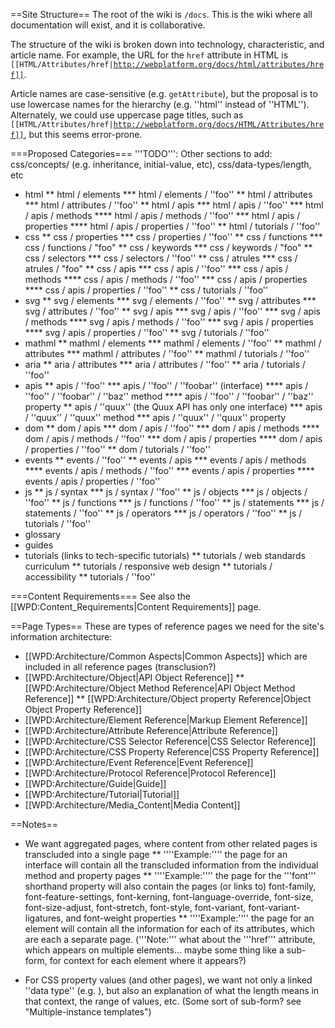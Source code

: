 ==Site Structure==
The root of the wiki is <code>/docs</code>. This is the wiki where all documentation will exist, and it is collaborative.

The structure of the wiki is broken down into technology, characteristic, and article name. For example, the URL for the <code>href</code> attribute in HTML is <code>[[HTML/Attributes/href|http://webplatform.org/docs/html/attributes/href]]</code>. 

Article names are case-sensitive (e.g. <code>getAttribute</code>), but the proposal is to use lowercase names for the hierarchy (e.g. ''html'' instead of ''HTML''). Alternately, we could use uppercase page titles, such as <code>[[HTML/Attributes/href|http://webplatform.org/docs/HTML/Attributes/href]]</code>, but this seems error-prone. 

===Proposed Categories===
'''TODO''': Other sections to add: css/concepts/ (e.g. inheritance, initial-value, etc), css/data-types/length, etc


* html
** html / elements
*** html / elements / ''foo''
** html / attributes
*** html / attributes / ''foo''
** html / apis
*** html / apis / ''foo''
*** html / apis / methods
**** html / apis / methods / ''foo''
*** html / apis / properties
**** html / apis / properties / ''foo''
** html / tutorials / ''foo''
* css
** css / properties
*** css / properties / ''foo''
** css / functions
*** css / functions / "foo"
** css / keywords
*** css / keywords / "foo"
** css / selectors
*** css / selectors / ''foo''
** css / atrules
*** css / atrules / "foo"
** css / apis
*** css / apis / ''foo''
*** css / apis / methods
**** css / apis / methods / ''foo''
*** css / apis / properties
**** css / apis / properties / ''foo''
** css / tutorials / ''foo'' 
* svg
** svg / elements
*** svg / elements / ''foo''
** svg / attributes
*** svg / attributes / ''foo''
** svg / apis
*** svg / apis / ''foo''
*** svg / apis / methods
**** svg / apis / methods / ''foo''
*** svg / apis / properties
**** svg / apis / properties / ''foo''
** svg / tutorials / ''foo''
* mathml
** mathml / elements
*** mathml / elements / ''foo''
** mathml / attributes
*** mathml / attributes / ''foo''
** mathml / tutorials / ''foo'' 
* aria
** aria / attributes
*** aria / attributes / ''foo''
** aria / tutorials / ''foo'' 
* apis
** apis / ''foo''
*** apis / ''foo'' / ''foobar'' (interface)
**** apis / ''foo'' / ''foobar'' / ''baz'' method
**** apis / ''foo'' / ''foobar'' / ''baz'' property
** apis / ''quux'' (the Quux API has only one interface)
*** apis / ''quux'' / ''quux'' method
*** apis / ''quux'' / ''quux'' property
* dom
** dom / apis
*** dom / apis / ''foo''
*** dom / apis / methods
**** dom / apis / methods / ''foo''
*** dom / apis / properties
**** dom / apis / properties / ''foo''
** dom / tutorials / ''foo'' 
* events
** events / ''foo''
** events / apis
*** events / apis / methods
**** events / apis / methods / ''foo''
*** events / apis / properties
**** events / apis / properties / ''foo''
* js
** js / syntax
*** js / syntax / ''foo''
** js / objects
*** js / objects / ''foo''
** js / functions
*** js / functions / ''foo''
** js / statements
*** js / statements / ''foo''
** js / operators
*** js / operators / ''foo''
** js / tutorials / ''foo''
* glossary
* guides
* tutorials (links to tech-specific tutorials)
** tutorials / web standards curriculum
** tutorials / responsive web design
** tutorials / accessibility
** tutorials / ''foo''

===Content Requirements===
See also the [[WPD:Content_Requirements|Content Requirements]] page.

==Page Types==
These are types of reference pages we need for the site's information architecture:
* [[WPD:Architecture/Common Aspects|Common Aspects]] which are included in all reference pages (transclusion?)
* [[WPD:Architecture/Object|API Object Reference]]
** [[WPD:Architecture/Object Method Reference|API Object Method Reference]]
** [[WPD:Architecture/Object property Reference|Object Object Property Reference]]
* [[WPD:Architecture/Element Reference|Markup Element Reference]]
* [[WPD:Architecture/Attribute Reference|Attribute Reference]]
* [[WPD:Architecture/CSS Selector Reference|CSS Selector Reference]]
* [[WPD:Architecture/CSS Property Reference|CSS Property Reference]]
* [[WPD:Architecture/Event Reference|Event Reference]]
* [[WPD:Architecture/Protocol Reference|Protocol Reference]]
* [[WPD:Architecture/Guide|Guide]]
* [[WPD:Architecture/Tutorial|Tutorial]]
* [[WPD:Architecture/Media_Content|Media Content]]

==Notes==
* We want aggregated pages, where content from other related pages is transcluded into a single page
** ''''Example:'''' the page for an interface will contain all the transcluded information from the individual method and property pages
** ''''Example:'''' the page for the '''font''' shorthand property will also contain the pages (or links to) font-family, font-feature-settings, font-kerning, font-language-override, font-size, font-size-adjust, font-stretch, font-style, font-variant, font-variant-ligatures, and font-weight properties
** ''''Example:'''' the page for an element will contain all the information for each of its attributes, which are each a separate page. ('''Note:''' what about the '''href''' attribute, which appears on multiple elements... maybe some thing like a sub-form, for context for each element where it appears?)

* For CSS property values (and other pages), we want not only a linked ''data type'' (e.g. <length>), but also an explanation of what the length means in that context, the range of values, etc. (Some sort of sub-form? see "Multiple-instance templates")